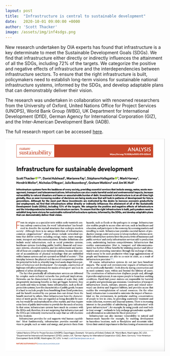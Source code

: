```yaml
---
layout: post
title:  "Infrastructure is central to sustainable development"
date:   2020-10-01 09:00:00 +0000
author: 'Scott Thacker'
image: /assets/img/inf4sdgs.png
---
```


New research undertaken by OIA experts has found that infrastructure is a key determinate to meet the Sustainable Development Goals (SDGs). We find that infrastructure either directly or indirectly influences the attainment of all the SDGs, including 72% of the targets. We categorize the positive and negative effects of infrastructure and the interdependencies between infrastructure sectors. To ensure that the right infrastructure is built, policymakers need to establish long-term visions for sustainable national infrastructure systems, informed by the SDGs, and develop adaptable plans that can demonstrably deliver their vision. 

The research was undertaken in collaboration with renowned researchers from the University of Oxford, United Nations Office for Project Services (UNOPS), World Bank Group (WBG), UK Department for International Development (DfID), German Agency for International Corporation (GIZ), and the Inter-American Development Bank (IADB).

The full research report can be accessed <a href="https://www.nature.com/articles/s41893-019-0256-8" >here</a>. 

<img src="/assets/img/inf4sdgs.png" alt="Infrastructure for the SDGs manuscript" class ="center">


